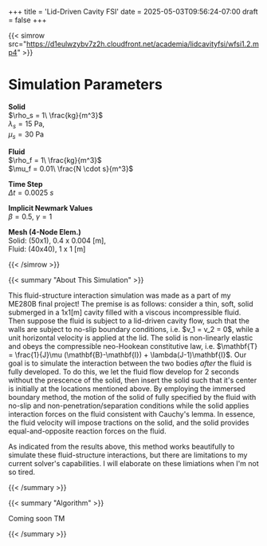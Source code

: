 +++
title = 'Lid-Driven Cavity FSI'
date = 2025-05-03T09:56:24-07:00
draft = false
+++

{{< simrow src="https://d1eulwzybv7z2h.cloudfront.net/academia/lidcavityfsi/wfsi1.2.mp4" >}}

# Simulation Parameters

**Solid**  
$\rho_s = 1\ \frac{kg}{m^3}$  
$\lambda_s = 15$ Pa,\
 $\mu_s = 30$ Pa  

**Fluid**  
$\rho_f = 1\ \frac{kg}{m^3}$  
$\mu_f = 0.01\ \frac{N \cdot s}{m^3}$  

**Time Step**  
$\Delta t = 0.0025\ s$  

**Implicit Newmark Values**  
$\beta = 0.5$, $\gamma = 1$

**Mesh (4-Node Elem.)** \
Solid: (50x1), 0.4 x 0.004 \[m\],\
Fluid: (40x40), 1 x 1 \[m\] 


{{< /simrow >}}

{{< summary "About This Simulation" >}}
<p>
This fluid-structure interaction simulation was made as a part of my ME280B final project! The premise is as follows: consider a thin, soft, solid submerged in a 1x1[m] cavity filled with a viscous incompressible fluid. Then suppose the fluid is subject to a lid-driven cavity flow, such that the walls are subject to no-slip boundary conditions, i.e. $v_1 = v_2 = 0$, while a unit horizontal velocity is applied at the lid. The solid is non-linearly elastic and obeys the compressible neo-Hookean constitutive law, i.e. $\mathbf{T} = \frac{1}{J}\mu (\mathbf{B}-\mathbf{I}) + \lambda(J-1)\mathbf{I}$. Our goal is to simulate the interaction between the two bodies <em>after</em> the fluid is fully developed. To do this, we let the fluid flow develop for 2 seconds without the prescence of the solid, then insert the solid such that it's center is initially at the locations mentioned above. By employing the immersed boundary method, the motion of the solid of fully specified by the fluid with no-slip and non-penetration/separation conditions while the solid applies interaction forces on the fluid consistent with Cauchy's lemma. In essence, the fluid velocity will impose tractions on the solid, and the solid provides equal-and-opposite reaction forces on the fluid.
</p>

<p>
As indicated from the results above, this method works beautifully to simulate these fluid-structure interactions, but there are limitations to my current solver's capabilities. I will elaborate on these limiations when I'm not so tired.
</p>
{{< /summary  >}}

{{< summary "Algorithm" >}}
<p>
Coming soon TM
</p>
{{< /summary  >}}